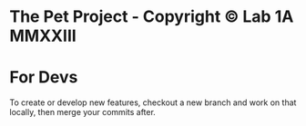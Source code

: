 # The Pet Project - Copyright © Lab 1A MMXXIII

# For Devs

<p>To create or develop new features, checkout a new branch and work on that locally, then merge your commits after.</p>

